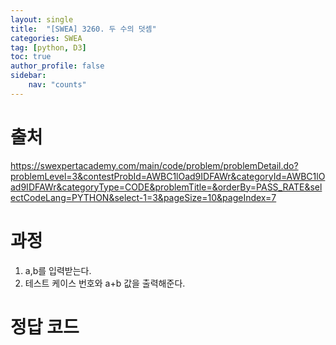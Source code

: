 ```yaml
---
layout: single
title:  "[SWEA] 3260. 두 수의 덧셈"
categories: SWEA
tag: [python, D3]
toc: true
author_profile: false
sidebar:
    nav: "counts"
---
```


# 출처
<https://swexpertacademy.com/main/code/problem/problemDetail.do?problemLevel=3&contestProbId=AWBC1lOad9IDFAWr&categoryId=AWBC1lOad9IDFAWr&categoryType=CODE&problemTitle=&orderBy=PASS_RATE&selectCodeLang=PYTHON&select-1=3&pageSize=10&pageIndex=7>


  
  
# 과정
1. a,b를 입력받는다.
2. 테스트 케이스 번호와 a+b 값을 출력해준다.






# 정답 코드
<script src="https://gist.github.com/kghees/0cea52875dbcaaa4a4c09968fd92e7e1.js"></script>